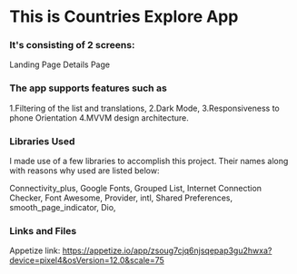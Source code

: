 # This is Countries Explore App

### It's consisting of 2 screens:
Landing Page
Details Page

### The app supports features such as

1.Filtering of the list and translations,
2.Dark Mode, 
3.Responsiveness to phone Orientation
4.MVVM design architecture. 

### Libraries Used
I made use of a few libraries to accomplish this project. Their names along with reasons why used are listed below:

Connectivity_plus,
Google Fonts,
Grouped List,
Internet Connection Checker,
Font Awesome,
Provider,
intl,
Shared Preferences,
smooth_page_indicator,
Dio,


### Links and Files

Appetize link: https://appetize.io/app/zsoug7cjq6njsqepap3gu2hwxa?device=pixel4&osVersion=12.0&scale=75
